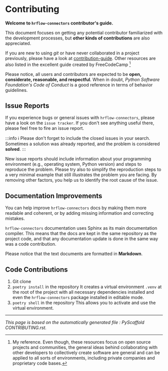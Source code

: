 # Contributing

**Welcome to `hrflow-connectors` contributor's guide.**

This document focuses on getting any potential contributor familiarized
with the development processes, but **other kinds of contributions** are also
appreciated.

If you are new to using *git* or have never collaborated in a project previously,
please have a look at [contribution-guide](http://contribution-guide.org). Other resources are also listed in the excellent guide created by FreeCodeCamp [^contrib1]

Please notice, all users and contributors are expected to be **open,
considerate, reasonable, and respectful**. When in doubt, *Python Software
Foundation's Code of Conduct* is a good reference in terms of behavior
guidelines.


## Issue Reports

If you experience bugs or general issues with `hrflow-connectors`, please have a look
on the `issue tracker`. If you don't see anything useful there, please feel
free to fire an issue report.

:::info
ℹ️ Please don't forget to include the closed issues in your search. Sometimes a solution was already reported, and the problem is considered **solved**.
:::

New issue reports should include information about your programming environment
(e.g., operating system, Python version) and steps to reproduce the problem.
Please try also to simplify the reproduction steps to a very minimal example
that still illustrates the problem you are facing. By removing other factors,
you help us to identify the root cause of the issue.


## Documentation Improvements

You can help improve `hrflow-connectors` docs by making them more readable and coherent, or by adding missing information and correcting mistakes.

`hrflow-connectors` documentation uses Sphinx as its main documentation compiler.
This means that the docs are kept in the same repository as the project code, and
that any documentation update is done in the same way was a code contribution.

Please notice that the text documents are formatted in **Markdown**.

## Code Contributions
1. Git clone
2. `poetry install` in the repository
It creates a virtual environment `.venv` at the root of the project with all necessary dependencies installed and even the `hrflow-connectors` package installed in editable mode.
3. `poetry shell` in the repository
This allows you to activate and use the virtual environment.

[^contrib1]: My reference. Even though, these resources focus on open source projects and communities, the general ideas behind collaborating with other developers to collectively create software are general and can be applied to all sorts of environments, including private companies and proprietary code bases.

---
*This page is based on the automatically generated file : PyScaffold CONTRIBUTING.rst.*
